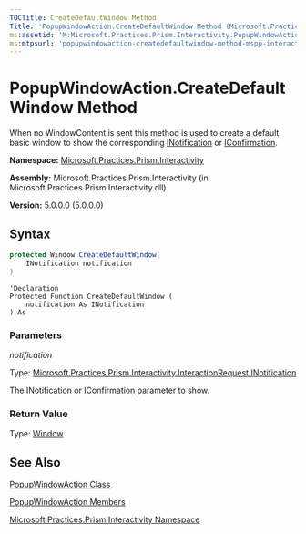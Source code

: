 ```yaml
---
TOCTitle: CreateDefaultWindow Method
Title: 'PopupWindowAction.CreateDefaultWindow Method (Microsoft.Practices.Prism.Interactivity)'
ms:assetid: 'M:Microsoft.Practices.Prism.Interactivity.PopupWindowAction.CreateDefaultWindow(Microsoft.Practices.Prism.Interactivity.InteractionRequest.INotification)'
ms:mtpsurl: 'popupwindowaction-createdefaultwindow-method-mspp-interactivity.md'
---
```



# PopupWindowAction.CreateDefaultWindow Method

When no WindowContent is sent this method is used to create a default basic window to show the corresponding [INotification](/patterns-practices/reference/inotification-interface-mspp-interactivity-interactionrequest) or [IConfirmation](/patterns-practices/reference/iconfirmation-interface-mspp-interactivity-interactionrequest).

**Namespace:** [Microsoft.Practices.Prism.Interactivity](/patterns-practices/reference/mspp-interactivity-namespace)

**Assembly:** Microsoft.Practices.Prism.Interactivity (in Microsoft.Practices.Prism.Interactivity.dll)

**Version:** 5.0.0.0 (5.0.0.0)


## Syntax


```C#
protected Window CreateDefaultWindow(
	INotification notification
)
```
```VB
'Declaration
Protected Function CreateDefaultWindow ( 
	notification As INotification
) As
```


### Parameters

*notification*
  
Type: [Microsoft.Practices.Prism.Interactivity.InteractionRequest.INotification](/patterns-practices/reference/inotification-interface-mspp-interactivity-interactionrequest)

The INotification or IConfirmation parameter to show.

### Return Value

Type: [Window](http://msdn.microsoft.com/en-us/library/ms590112)

## See Also

[PopupWindowAction Class](/patterns-practices/reference/popupwindowaction-class-mspp-interactivity)

[PopupWindowAction Members](/patterns-practices/reference/popupwindowaction-members-mspp-interactivity)

[Microsoft.Practices.Prism.Interactivity Namespace](/patterns-practices/reference/mspp-interactivity-namespace)